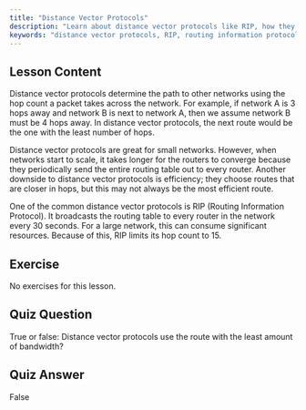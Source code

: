 ```yaml
---
title: "Distance Vector Protocols"
description: "Learn about distance vector protocols like RIP, how they work, and their limitations for network routing. Understand hop count and network efficiency."
keywords: "distance vector protocols, RIP, routing information protocol, hop count, network routing, Linux networking, beginner guide, tutorial"
---
```


## Lesson Content

Distance vector protocols determine the path to other networks using the hop count a packet takes across the network. For example, if network A is 3 hops away and network B is next to network A, then we assume network B must be 4 hops away. In distance vector protocols, the next route would be the one with the least number of hops.

Distance vector protocols are great for small networks. However, when networks start to scale, it takes longer for the routers to converge because they periodically send the entire routing table out to every router. Another downside to distance vector protocols is efficiency; they choose routes that are closer in hops, but this may not always be the most efficient route.

One of the common distance vector protocols is RIP (Routing Information Protocol). It broadcasts the routing table to every router in the network every 30 seconds. For a large network, this can consume significant resources. Because of this, RIP limits its hop count to 15.

## Exercise

No exercises for this lesson.

## Quiz Question

True or false: Distance vector protocols use the route with the least amount of bandwidth?

## Quiz Answer

False
